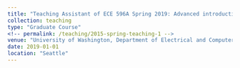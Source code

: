 ```yaml
---
title: "Teaching Assistant of ECE 596A Spring 2019: Advanced introduction to Neural Networks"
collection: teaching
type: "Graduate Course"
<!-- permalink: /teaching/2015-spring-teaching-1 -->
venue: "University of Washington, Department of Electrical and Computer Engineering"
date: 2019-01-01
location: "Seattle"
---
```

